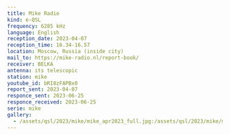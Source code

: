 ```yaml
---
title: Mike Radio
kind: e-QSL
frequency: 6285 kHz
language: English
reception_date: 2023-04-07
reception_time: 16.34-16.57
location: Moscow, Russia (inside city)
mail_to: https://mike-radio.nl/report-book/
receiver: BELKA
antenna: its telescopic
station: mike
youtube_id: bRI8zFAPBx0
report_sent: 2023-04-07
responce_sent: 2023-06-25
responce_received: 2023-06-25
serie: mike
gallery:
  - /assets/qsl/2023/mike/mike_apr2023_full.jpg:/assets/qsl/2023/mike/mike_apr2023_small.jpg
---
```


